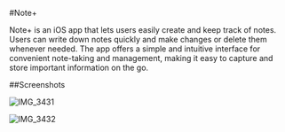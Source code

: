 #Note+

Note+ is an iOS app that lets users easily create and keep track of notes. Users can write down notes quickly and make changes or delete them whenever needed. The app offers a simple and intuitive interface for convenient note-taking and management, making it easy to capture and store important information on the go.

##Screenshots

![IMG_3431](https://github.com/ivanych2202/Note-/assets/90482990/a9e1d46e-f3c9-4e76-8d38-b8d1b4802f63)

![IMG_3432](https://github.com/ivanych2202/Note-/assets/90482990/2bff4e47-a774-4e9f-832b-afc695362912)
